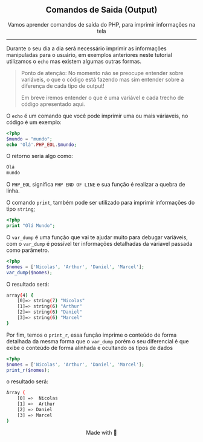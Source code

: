 <!-- Title -->
<h2 align="center">Comandos de Saida (Output)</h2>

<p align="center">
   Vamos aprender comandos de saída do PHP, para imprimir informações na tela
</p>    
 <!-- ABOUT THE TOPIC -->
<hr>

Durante o seu dia a dia será necessário imprimir as informações manipuladas para o usuário, em exemplos anteriores neste tutorial utilizamos o `echo` mas existem algumas outras formas.

>Ponto de atenção: No momento não se preocupe entender sobre variáveis, o que o código está fazendo mas sim entender sobre a diferença de cada tipo de output! 
>
>Em breve iremos entender o que é uma variável e cada trecho de código apresentado aqui. 
>
O `echo` é um comando que você pode imprimir uma ou mais váriaveis, no código é um exemplo:

```php
<?php
$mundo = "mundo";
echo 'Olá'.PHP_EOL.$mundo;
```

O retorno seria algo como: 
```bash
Olá
mundo
```

O `PHP_EOL` significa `PHP END OF LINE` e sua função é realizar a quebra de linha.

O comando `print`, também pode ser utilizado para imprimir informações do tipo `string`;


```php
<?php
print "Olá Mundo";
```

O `var_dump` é uma função que vai te ajudar muito para debugar variáveis, com o `var_dump` é possível ter informações detalhadas da váriavel passada como parâmetro.

```php
<?php
$nomes = ['Nicolas', 'Arthur', 'Daniel', 'Marcel'];
var_dump($nomes);
```

O resultado será:

```bash
array(4) {
    [0]=> string(7) "Nicolas"
    [1]=> string(6) "Arthur"
    [2]=> string(6) "Daniel"
    [3]=> string(6) "Marcel"
}
```

Por fim, temos o `print_r`, essa função imprime o conteúdo de forma detalhada da mesma forma que o `var_dump` porém o seu diferencial é que exibe o conteúdo de forma alinhada e ocultando os tipos de dados

```php
<?php
$nomes = ['Nicolas', 'Arthur', 'Daniel', 'Marcel'];
print_r($nomes);
```

o resultado será:

```bash
Array (
    [0] =>  Nicolas
    [1] =>  Arthur
    [2] => Daniel
    [3] => Marcel
)
```

<p align="center">Made with 💜</p> 
